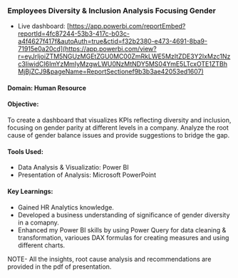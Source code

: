 ### Employees Diversity & Inclusion Analysis Focusing Gender 
- Live dashboard: [https://app.powerbi.com/reportEmbed?reportId=4fc87244-53b3-417c-b03c-a4f4627f417f&autoAuth=true&ctid=f32b2380-e473-4691-8ba9-71915e0a20cd](https://app.powerbi.com/view?r=eyJrIjoiZTM5NGUzMGEtZGU0MC00ZmRkLWE5MzItZDE3Y2IxMzc1Nzc3IiwidCI6ImYzMmIyMzgwLWU0NzMtNDY5MS04YmE5LTcxOTE1ZTBhMjBjZCJ9&pageName=ReportSectionef9b3b3ae42053ed1607)
#### Domain: Human Resource
#### Objective:
To create a dashboard that visualizes KPIs reflecting diversity and inclusion, focusing on gender parity at different levels in a company. Analyze the root cause of gender balance issues
and provide suggestions to bridge the gap.
#### Tools Used: 
- Data Analysis & Visualizatio: Power BI
- Presentation of Analysis: Microsoft PowerPoint
#### Key Learnings: 
- Gained HR Analytics knowledge. 
- Developed a business understanding of significance of gender diversity in a comapny.
- Enhanced my Power BI skills by using Power Query for data cleaning & transformation, varioues DAX formulas for creating measures and using different charts.

NOTE- All the insights, root cause analysis and recommendations are provided in the pdf of presentation.
